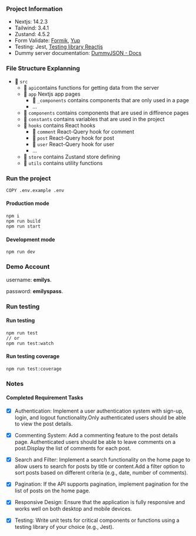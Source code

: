 ### Project Information 

- Nextjs: 14.2.3
- Tailwind: 3.4.1
- Zustand: 4.5.2
- Form Validate: [Formik](https://formik.org/docs/overview), [Yup](https://github.com/jquense/yup)
- Testing: Jest, [Testing library Reactjs](https://testing-library.com/docs)
- Dummy server documentation: [DummyJSON - Docs](https://dummyjson.com/docs)

### File Structure Explanning 

- 📁 `src`
  - 📁 `api`contains functions for getting data from the server
  - 📁 `app` Nextjs app pages
    - 📁 `_components` contains components that are only used in a page
    - ...
  - 📁 `components` contains components that are used in diffirence pages
  - 📁 `constants` contains variables that are used in the project
  - 📁 `hooks` contains React hooks
    - 📁 `comment` React-Query hook for comment
    - 📁 `post` React-Query hook for post
    - 📁 `user` React-Query hook for user
    - ...
  - 📁 `store` contains Zustand store defining 
  - 📁 `utils` contains utility functions

### Run the project

```
COPY .env.example .env
```

#### Production mode
```
npm i
npm run build
npm run start
```

#### Development mode
```
npm run dev
```

### Demo Account 

username: **emilys**.

password: **emilyspass**.

### Run testing 

#### Run testing 
```
npm run test
// or
npm run test:watch
```

#### Run testing coverage
```
npm run test:coverage
```

### Notes

#### Completed Requirement Tasks

- [x] Authentication: Implement a user authentication system with sign-up, login, and logout functionality.Only authenticated users should be able to view the post details.
- [x] Commenting System: Add a commenting feature to the post details page. Authenticated users should be able to leave comments on a post.Display the list of comments for each post.
- [x] Search and Filter: Implement a search functionality on the home page to allow users to search for posts by title or content.Add a filter option to sort posts based on different criteria (e.g., date, number of comments).
- [x] Pagination: If the API supports pagination, implement pagination for the list of posts on the home page.
- [x] Responsive Design: Ensure that the application is fully responsive and works well on both desktop and mobile devices.
- [x] Testing: Write unit tests for critical components or functions using a testing library of your choice (e.g., Jest).



